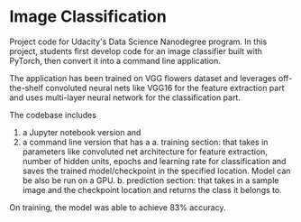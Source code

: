 # Image Classification

Project code for Udacity's Data Science Nanodegree program. In this project, students first develop code for an image classifier built with PyTorch, then convert it into a command line application.

The application has been trained on VGG flowers dataset and leverages off-the-shelf convoluted neural nets like VGG16 for the feature extraction part and uses multi-layer neural network for the classification part. 

The codebase includes 
1. a Jupyter notebook version and 
2. a command line version that has a 
  a. training section: that takes in parameters like convoluted net architecture for feature extraction, number of hidden units, epochs        and learning rate for classification and saves the trained model/checkpoint in the specified location. Model can be also be run on a      GPU.
  b. prediction section: that takes in a sample image and the checkpoint location and returns the class it belongs to.
  
On training, the model was able to achieve 83% accuracy.
